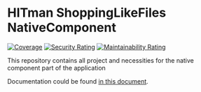# HITman ShoppingLikeFiles NativeComponent

[![Coverage](https://sonarcloud.io/api/project_badges/measure?project=BME-Crysys-HITMan_ShoppingLikeFiles-NativeComponent&metric=coverage)](https://sonarcloud.io/summary/new_code?id=BME-Crysys-HITMan_ShoppingLikeFiles-NativeComponent)
[![Security Rating](https://sonarcloud.io/api/project_badges/measure?project=BME-Crysys-HITMan_ShoppingLikeFiles-NativeComponent&metric=security_rating)](https://sonarcloud.io/summary/new_code?id=BME-Crysys-HITMan_ShoppingLikeFiles-NativeComponent)
[![Maintainability Rating](https://sonarcloud.io/api/project_badges/measure?project=BME-Crysys-HITMan_ShoppingLikeFiles-NativeComponent&metric=sqale_rating)](https://sonarcloud.io/summary/new_code?id=BME-Crysys-HITMan_ShoppingLikeFiles-NativeComponent)

This repository contains all project and necessities for the native component part of the application

Documentation could be found [in this document](docs/README.md).